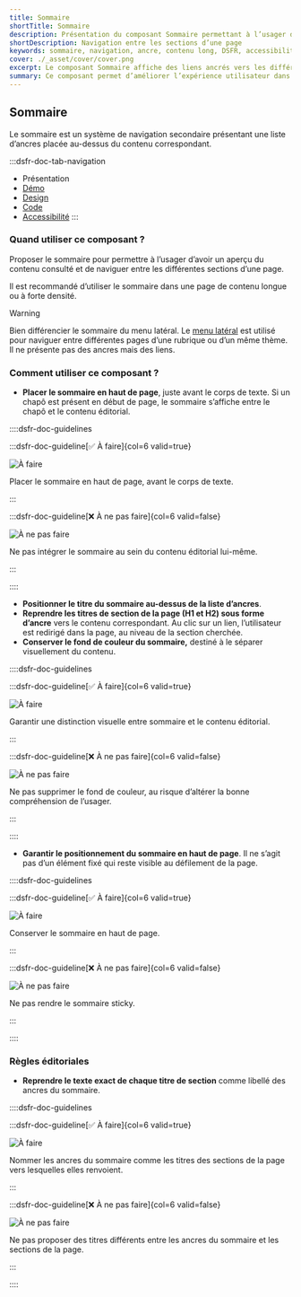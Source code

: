 ```yaml
---
title: Sommaire
shortTitle: Sommaire
description: Présentation du composant Sommaire permettant à l’usager de naviguer facilement entre les sections d’une page longue à l’aide de liens ancrés.
shortDescription: Navigation entre les sections d’une page
keywords: sommaire, navigation, ancre, contenu long, DSFR, accessibilité, design système, interface
cover: ./_asset/cover/cover.png
excerpt: Le composant Sommaire affiche des liens ancrés vers les différentes sections d’une page, facilitant la lecture et l’accès rapide à l’information pour l’usager.
summary: Ce composant permet d’améliorer l’expérience utilisateur dans les pages à forte densité de contenu. Il affiche en haut de page une liste d’ancres reprenant fidèlement les titres des sections éditoriales, dans un bloc distinct visuellement. Le sommaire n’est pas sticky, ne se personnalise pas, et garantit une navigation fluide et cohérente au sein d’un même contenu.
---
```


## Sommaire

Le sommaire est un système de navigation secondaire présentant une liste d’ancres placée au-dessus du contenu correspondant.

:::dsfr-doc-tab-navigation
- Présentation
- [Démo](./demo/index.md)
- [Design](./design/index.md)
- [Code](./code/index.md)
- [Accessibilité](./accessibility/index.md)
:::

### Quand utiliser ce composant ?

Proposer le sommaire pour permettre à l’usager d’avoir un aperçu du contenu consulté et de naviguer entre les différentes sections d’une page.

Il est recommandé d’utiliser le sommaire dans une page de contenu longue ou à forte densité.

> [!WARNING]
> Bien différencier le sommaire du menu latéral. Le [menu latéral](../../../sidemenu/_part/doc/index.md) est utilisé pour naviguer entre différentes pages d’une rubrique ou d’un même thème. Il ne présente pas des ancres mais des liens.

### Comment utiliser ce composant ?

- **Placer le sommaire en haut de page**, juste avant le corps de texte. Si un chapô est présent en début de page, le sommaire s’affiche entre le chapô et le contenu éditorial.

::::dsfr-doc-guidelines

:::dsfr-doc-guideline[✅ À faire]{col=6 valid=true}

![À faire](./_asset/use/do-1.png)

Placer le sommaire en haut de page, avant le corps de texte.

:::

:::dsfr-doc-guideline[❌ À ne pas faire]{col=6 valid=false}

![À ne pas faire](./_asset/use/dont-1.png)

Ne pas intégrer le sommaire au sein du contenu éditorial lui-même.

:::

::::

- **Positionner le titre du sommaire au-dessus de la liste d’ancres**.
- **Reprendre les titres de section de la page (H1 et H2) sous forme d’ancre** vers le contenu correspondant. Au clic sur un lien, l’utilisateur est redirigé dans la page, au niveau de la section cherchée.
- **Conserver le fond de couleur du sommaire,** destiné à le séparer visuellement du contenu.

::::dsfr-doc-guidelines

:::dsfr-doc-guideline[✅ À faire]{col=6 valid=true}

![À faire](./_asset/use/do-2.png)

Garantir une distinction visuelle entre sommaire et le contenu éditorial.

:::

:::dsfr-doc-guideline[❌ À ne pas faire]{col=6 valid=false}

![À ne pas faire](./_asset/use/dont-2.png)

Ne pas supprimer le fond de couleur, au risque d’altérer la bonne compréhension de l’usager.

:::

::::

- **Garantir le positionnement du sommaire en haut de page**. Il ne s’agit pas d’un élément fixé qui reste visible au défilement de la page.

::::dsfr-doc-guidelines

:::dsfr-doc-guideline[✅ À faire]{col=6 valid=true}

![À faire](./_asset/use/do-3.png)

Conserver le sommaire en haut de page.

:::

:::dsfr-doc-guideline[❌ À ne pas faire]{col=6 valid=false}

![À ne pas faire](./_asset/use/dont-3.png)

Ne pas rendre le sommaire sticky.

:::

::::

### Règles éditoriales

- **Reprendre le texte exact de chaque titre de section** comme libellé des ancres du sommaire.

::::dsfr-doc-guidelines

:::dsfr-doc-guideline[✅ À faire]{col=6 valid=true}

![À faire](./_asset/edit/do-1.png)

Nommer les ancres du sommaire comme les titres des sections de la page vers lesquelles elles renvoient.

:::

:::dsfr-doc-guideline[❌ À ne pas faire]{col=6 valid=false}

![À ne pas faire](./_asset/edit/dont-1.png)

Ne pas proposer des titres différents entre les ancres du sommaire et les sections de la page.

:::

::::